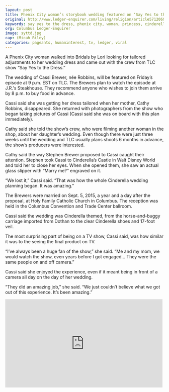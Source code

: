 ```yaml
---
layout: post
title: Phenix City woman’s storybook wedding featured on ‘Say Yes to the Dress’
original: http://www.ledger-enquirer.com/living/religion/article57120698.html#storylink=mainstage
keywords: say yes to the dress, phenix city, woman, princess, cinderella, wedding, atlanta, tlc
org: Columbus Ledger-Enquirer
image: syttd.jpg
cap: (Micah Riley)
categories: pageants, humaninterest, tv, ledger, viral
---
```


A Phenix City woman walked into Bridals by Lori looking for tailored adjustments to her wedding dress and came out with the crew from TLC show “Say Yes to the Dress.”

<!--break-->

The wedding of Cassi Brewer, née Robbins, will be featured on Friday’s episode at 9 p.m. EST on TLC. The Brewers plan to watch the episode at J.R.'s Steakhouse. They recommend anyone who wishes to join them arrive by 8 p.m. to buy food in advance.

Cassi said she was getting her dress tailored when her mother, Cathy Robbins, disappeared. She returned with photographers from the show who began taking pictures of Cassi (Cassi said she was on board with this plan immediately).

Cathy said she told the show’s crew, who were filming another woman in the shop, about her daughter’s wedding. Even though there were just three weeks until the wedding and TLC usually plans shoots 6 months in advance, the show’s producers were interested.

Cathy said the way Stephen Brewer proposed to Cassi caught their attention. Stephen took Cassi to Cinderella’s Castle in Walt Disney World and told her to close her eyes. When she opened them, she saw an actual glass slipper with “Marry me?” engraved on it.

“We lost it,” Cassi said. “That was how the whole Cinderella wedding planning began. It was amazing.”

The Brewers were married on Sept. 5, 2015, a year and a day after the proposal, at Holy Family Catholic Church in Columbus. The reception was held in the Columbus Convention and Trade Center ballroom.

Cassi said the wedding was Cinderella themed, from the horse-and-buggy carriage imported from Dothan to the clear Cinderella shoes and 17-foot veil.

The most surprising part of being on a TV show, Cassi said, was how similar it was to the seeing the final product on TV.

“I’ve always been a huge fan of the show,” she said. “Me and my mom, we would watch the show, even years before I got engaged… They were the same people on and off camera.”

Cassi said she enjoyed the experience, even if it meant being in front of a camera all day on the day of her wedding.

“They did an amazing job,” she said. “We just couldn’t believe what we got out of this experience. It’s been amazing.”

<iframe src="https://player.vimeo.com/video/149932104" width="500" height="281" frameborder="0" webkitallowfullscreen mozallowfullscreen allowfullscreen></iframe>